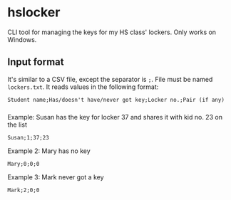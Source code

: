 # hslocker
CLI tool for managing the keys for my HS class' lockers. Only works on Windows.

## Input format
It's similar to a CSV file, except the separator is `;`. File must be named `lockers.txt`. It reads values in the following format:
```
Student name;Has/doesn't have/never got key;Locker no.;Pair (if any)
```
###
Example: Susan has the key for locker 37 and shares it with kid no. 23 on the list
```
Susan;1;37;23
```
Example 2: Mary has no key
```
Mary;0;0;0
```
Example 3: Mark never got a key
```
Mark;2;0;0
```
